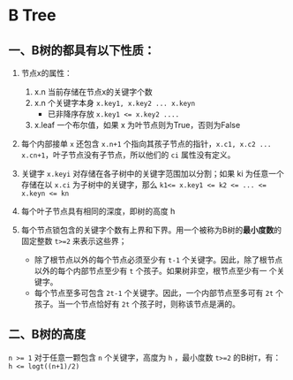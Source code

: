 # B Tree

## 一、B树的都具有以下性质：

1. 节点x的属性：
    1. x.n 当前存储在节点x的关键字个数
    2. x.n 个关键字本身 `x.key1, x.key2 ... x.keyn`
        - 已非降序存放 `x.key1 <= x.key2 ....` 
    3. x.leaf 一个布尔值，如果 x 为叶节点则为True，否则为False

2. 每个内部接单 `x` 还包含 `x.n+1` 个指向其孩子节点的指针，`x.c1, x.c2 ... x.cn+1`，叶子节点没有子节点，所以他们的 `ci` 属性没有定义。

3. 关键字 `x.keyi` 对存储在各子树中的关键字范围加以分割；如果 ki 为任意一个存储在以 `x.ci` 为子树中的关键字，那么 `k1<= x.key1 <= k2 <= ... <= x.keyn <= kn`

4. 每个叶子节点具有相同的深度，即树的高度 h

5. 每个节点锁包含的关键字个数有上界和下界。用一个被称为B树的**最小度数**的固定整数 `t>=2` 来表示这些界；

    - 除了根节点以外的每个节点必须至少有 `t-1` 个关键字。因此，除了根节点以外的每个内部节点至少有 `t` 个孩子。如果树非空，根节点至少有一 个关键字。
    - 每个节点至多可包含 `2t-1` 个关键字。因此，一个内部节点至多可有 `2t` 个孩子。当一个节点恰好有 `2t` 个孩子时，则称该节点是满的。

## 二、B树的高度

`n >= 1` 对于任意一颗包含 `n` 个关键字，高度为 `h` ，最小度数 `t>=2` 的B树`T`，有： `h <= logt((n+1)/2)`

